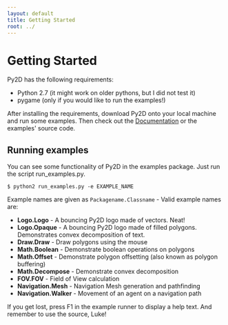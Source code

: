 ```yaml
---
layout: default
title: Getting Started
root: ../
---
```


Getting Started
===============

Py2D has the following requirements:

* Python 2.7 (it might work on older pythons, but I did not test it)
* pygame (only if you would like to run the examples!)

After installing the requirements, download Py2D onto your local machine and run some examples. 
Then check out the <a href="{{ page.root }}documentation.html">Documentation</a> or the examples' source code.

Running examples
----------------

You can see some functionality of Py2D in the examples package. Just run the script run_examples.py.

	$ python2 run_examples.py -e EXAMPLE_NAME

Example names are given as <code>Packagename.Classname</code> - Valid example names are:

* **Logo.Logo** - A bouncing Py2D logo made of vectors. Neat!
* **Logo.Opaque** - A bouncing Py2D logo made of filled polygons. Demonstrates convex decomposition of text.
* **Draw.Draw** - Draw polygons using the mouse
* **Math.Boolean** - Demonstrate boolean operations on polygons
* **Math.Offset** - Demonstrate polygon offsetting (also known as polygon buffering)
* **Math.Decompose** - Demonstrate convex decomposition
* **FOV.FOV** - Field of View calculation
* **Navigation.Mesh** - Navigation Mesh generation and pathfinding
* **Navigation.Walker** - Movement of an agent on a navigation path 

If you get lost, press F1 in the example runner to display a help text. And remember to use the source, Luke!

<!--
vim: filetype=markdown
-->
